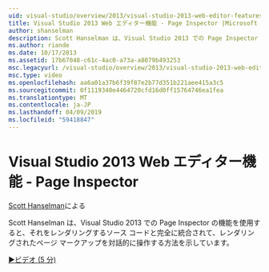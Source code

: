 ```yaml
---
uid: visual-studio/overview/2013/visual-studio-2013-web-editor-features-page-inspector
title: Visual Studio 2013 Web エディター機能 - Page Inspector |Microsoft Docs
author: shanselman
description: Scott Hanselman は、Visual Studio 2013 での Page Inspector の機能を使用すると、レンダリングされたページのマークアップを完全に統合された w を対話的に操作する方法を示しています.
ms.author: riande
ms.date: 10/17/2013
ms.assetid: 17b67048-c61c-4ac0-a73a-a8079b493253
msc.legacyurl: /visual-studio/overview/2013/visual-studio-2013-web-editor-features-page-inspector
msc.type: video
ms.openlocfilehash: aa6a01a37b6f39f87e2b77d351b221aee415a3c5
ms.sourcegitcommit: 0f1119340e4464720cfd16d0ff15764746ea1fea
ms.translationtype: MT
ms.contentlocale: ja-JP
ms.lasthandoff: 04/09/2019
ms.locfileid: "59418847"
---
```

# <a name="visual-studio-2013-web-editor-features---page-inspector"></a>Visual Studio 2013 Web エディター機能 - Page Inspector

[Scott Hanselman](https://github.com/shanselman)による

Scott Hanselman は、Visual Studio 2013 での Page Inspector の機能を使用すると、それをレンダリングするソース コードと完全に統合されて、レンダリングされたページ マークアップを対話的に操作する方法を示しています。

[&#9654;ビデオ (5 分)](https://channel9.msdn.com/Blogs/ASP-NET-Site-Videos/visual-studio-2013-web-editor-features-page-inspector)
